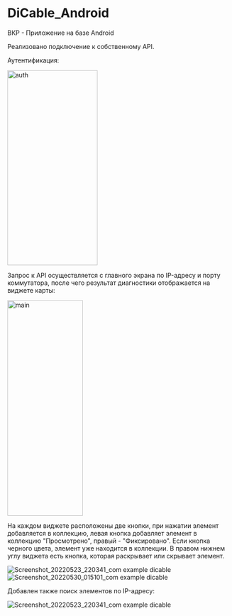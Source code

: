 # DiCable_Android

ВКР - Приложение на базе Android

Реализовано подключение к собственному API.

Аутентификация:

<img height="438.75" width="202.5" alt="auth" src="https://user-images.githubusercontent.com/72875986/172069704-3fba7500-fa25-4931-9f82-f7ecb6425ba2.jpg">

Запрос к API осуществляется с главного экрана по IP-адресу и порту коммутатора, после чего результат диагностики отображается на виджете карты: 

<img height="485" width="170" alt="main" src="https://user-images.githubusercontent.com/72875986/172069750-da39e15b-ba36-41c8-a9cf-4d0ad8626508.jpg">

На каждом виджете расположены две кнопки, при нажатии элемент добавляется в коллекцию, левая кнопка добавляет элемент в коллекцию "Просмотрено", правый - "Фиксировано".
Если кнопка черного цвета, элемент уже находится в коллекции. В правом нижнем углу виджета есть кнопка, которая раскрывает или скрывает элемент.

![Screenshot_20220523_220341_com example dicable](https://user-images.githubusercontent.com/72875986/172069833-5c57ccfd-2b0d-44d5-93ba-221cc1725591.jpg)
![Screenshot_20220530_015101_com example dicable](https://user-images.githubusercontent.com/72875986/172069847-357bbe02-0faa-43e8-8464-7ca50ab7a28e.jpg)

Добавлен также поиск элементов по IP-адресу:

![Screenshot_20220523_220341_com example dicable](https://user-images.githubusercontent.com/72875986/172069882-7d9ab136-8c3a-4506-9301-d27ee656792a.jpg)
